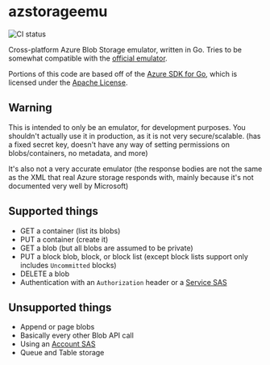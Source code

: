 # azstorageemu
![CI status](https://github.com/NoteToScreen/azstorageemu/workflows/CI/badge.svg)

Cross-platform Azure Blob Storage emulator, written in Go. Tries to be somewhat compatible with the [official emulator](https://docs.microsoft.com/en-us/azure/storage/common/storage-use-emulator).

Portions of this code are based off of the [Azure SDK for Go](https://github.com/Azure/azure-sdk-for-go), which is licensed under the [Apache License](https://github.com/Azure/azure-sdk-for-go/blob/master/LICENSE).

## Warning
This is intended to only be an emulator, for development purposes. You shouldn't actually use it in production, as it is not very secure/scalable. (has a fixed secret key, doesn't have any way of setting permissions on blobs/containers, no metadata, and more)

It's also not a very accurate emulator (the response bodies are not the same as the XML that real Azure storage responds with, mainly because it's not documented very well by Microsoft)

## Supported things
* GET a container (list its blobs)
* PUT a container (create it)
* GET a blob (but all blobs are assumed to be private)
* PUT a block blob, block, or block list (except block lists support only includes `Uncommitted` blocks)
* DELETE a blob
* Authentication with an `Authorization` header or a [Service SAS](https://docs.microsoft.com/en-us/rest/api/storageservices/constructing-a-service-sas)

## Unsupported things
* Append or page blobs
* Basically every other Blob API call
* Using an [Account SAS](https://docs.microsoft.com/en-us/rest/api/storageservices/constructing-an-account-sas)
* Queue and Table storage